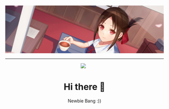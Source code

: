 [![ANIME](image_b.png)]([https://github.com/Tanaka9531](https://github.com/Hiiyapoo))

___
<p align='center'><a href="[https://www.instagram.com/impostor9531](https://github.com/Hiiyapoo/)/"><img height="200" src="https://media1.tenor.com/images/89fe272fcd427816312f4cbcc2d22d90/tenor.gif?itemid=5588596"></a>&nbsp;&nbsp;</p>

<h1  align='center'> Hi there 👋 </h1>

<p align='center'> Newbie Bang :)) </p>



